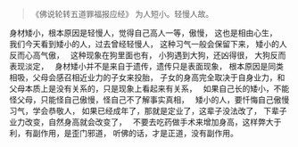 > ﻿《佛说轮转五道罪福报应经》
> 为人短小。轻慢人故。

身材矮小，根本原因是轻慢人，觉得自己高人一等，傲慢，
这也是相由心生，
&nbsp;
我们今天看到矮小的人，过去曾经轻慢人，
这种习气一般会保留下来，
矮小的人反而心高气傲，
&nbsp;
这种现象在狗里面也有，
小狗遇到大狗，还凶得很，
大狗反而表现淡定，
&nbsp;
身材矮小并不是来自于遗传，遗传只是表面现象，
根本原因是同类相吸，父母会感召相近业力的子女来投胎，
子女的身高完全取决于自身业力，和父母本质上是没有关系的，只是现象上看起来有关系，
&nbsp;
如果自己长的矮小，不能怪父母，只能怪自己傲慢，怪自己不了解事实真相，
&nbsp;
矮小的人，要忏悔自己傲慢习气，学会恭敬人，
如果已经成年了，那就是定业了，这辈子没法改了，
下辈子业力改变，自然身高就会改变了，
&nbsp;
不要去吃药做手术来增加身高，这样弊大于利，有副作用，是歪门邪道，
听佛的话，才是正道，没有副作用。

